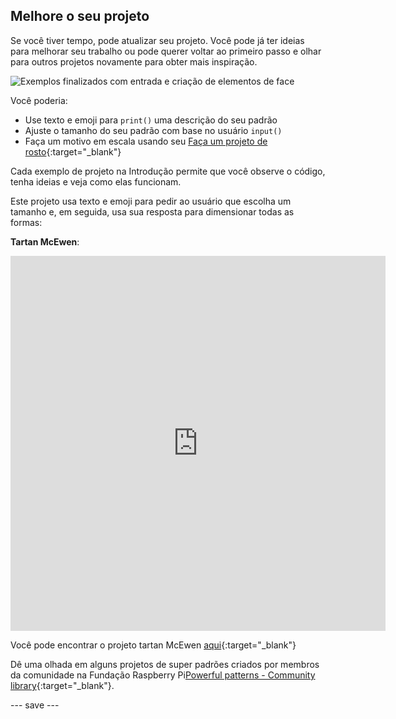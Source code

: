 ## Melhore o seu projeto

Se você tiver tempo, pode atualizar seu projeto. Você pode já ter ideias para melhorar seu trabalho ou pode querer voltar ao primeiro passo e olhar para outros projetos novamente para obter mais inspiração.

![Exemplos finalizados com entrada e criação de elementos de face](images/upgrade.gif)

Você poderia:
- Use texto e emoji para `print()` uma descrição do seu padrão
- Ajuste o tamanho do seu padrão com base no usuário `input()`
- Faça um motivo em escala usando seu [Faça um projeto de rosto](https://projects.raspberrypi.org/pt-BR/projects/make-a-face){:target="_blank"}

Cada exemplo de projeto na Introdução permite que você observe o código, tenha ideias e veja como elas funcionam.

Este projeto usa texto e emoji para pedir ao usuário que escolha um tamanho e, em seguida, usa sua resposta para dimensionar todas as formas:

**Tartan McEwen**:
<iframe src="https://editor.raspberrypi.org/pt-BR/embed/viewer/mcewen-tartan-example" width="600" height="600" frameborder="0" marginwidth="0" marginheight="0" allowfullscreen>
</iframe>

Você pode encontrar o projeto tartan McEwen [aqui](https://editor.raspberrypi.org/pt-BR/projects/mcewen-tartan-example){:target="_blank"}

Dê uma olhada em alguns projetos de super padrões criados por membros da comunidade na Fundação Raspberry Pi[Powerful patterns - Community library](https://wke.lt/w/s/yyNPQT){:target="_blank"}.

--- save ---

